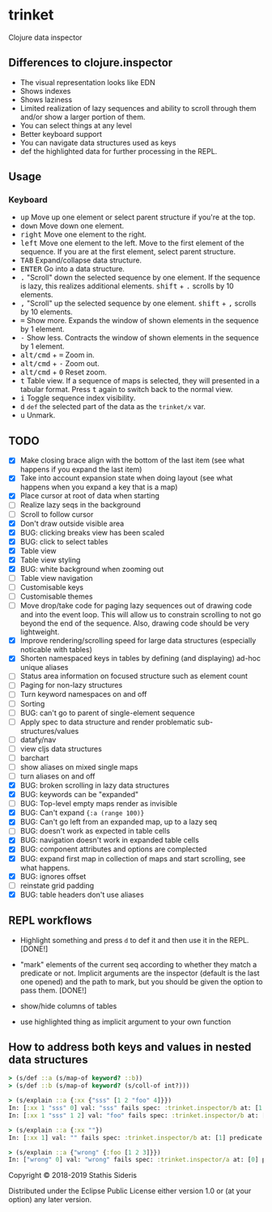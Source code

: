 # trinket

Clojure data inspector

##  Differences to clojure.inspector

- The visual representation looks like EDN
- Shows indexes
- Shows laziness
- Limited realization of lazy sequences and ability to scroll through
  them and/or show a larger portion of them.
- You can select things at any level
- Better keyboard support
- You can navigate data structures used as keys
- def the highlighted data for further processing in the REPL.

## Usage

### Keyboard

* <kbd>up</kbd> Move up one element or select parent structure if
  you're at the top.
* <kbd>down</kbd> Move down one element.
* <kbd>right</kbd> Move one element to the right.
* <kbd>left</kbd> Move one element to the left. Move to the first
  element of the sequence. If you are at the first element, select
  parent structure.
* <kbd>TAB</kbd> Expand/collapse data structure.
* <kbd>ENTER</kbd> Go into a data structure.
* <kbd>.</kbd> "Scroll" down the selected sequence by one element. If
  the sequence is lazy, this realizes additional
  elements. <kbd>shift</kbd> + <kbd>.</kbd> scrolls by 10 elements.
* <kbd>,</kbd> "Scroll" up the selected sequence by one
  element. <kbd>shift</kbd> + <kbd>,</kbd> scrolls by 10 elements.
* <kbd>=</kbd> Show more. Expands the window of shown elements in the
  sequence by 1 element.
* <kbd>-</kbd> Show less. Contracts the window of shown elements in
  the sequence by 1 element.
* <kbd>alt/cmd</kbd> + <kbd>=</kbd> Zoom in.
* <kbd>alt/cmd</kbd> + <kbd>-</kbd> Zoom out.
* <kbd>alt/cmd</kbd> + <kbd>0</kbd> Reset zoom.
* <kbd>t</kbd> Table view. If a sequence of maps is selected, they
  will presented in a tabular format. Press <kbd>t</kbd> again to
  switch back to the normal view.
* <kbd>i</kbd> Toggle sequence index visibility.
* <kbd>d</kbd> `def` the selected part of the data as the `trinket/x`
  var.
* <kbd>u</kbd> Unmark.

## TODO

- [x] Make closing brace align with the bottom of the last item (see
      what happens if you expand the last item)
- [x] Take into account expansion state when doing layout (see what
      happens when you expand a key that is a map)
- [x] Place cursor at root of data when starting
- [ ] Realize lazy seqs in the background
- [ ] Scroll to follow cursor
- [x] Don't draw outside visible area
- [x] BUG: clicking breaks view has been scaled
- [x] BUG: click to select tables
- [x] Table view
- [x] Table view styling
- [x] BUG: white background when zooming out
- [ ] Table view navigation
- [ ] Customisable keys
- [ ] Customisable themes
- [ ] Move drop/take code for paging lazy sequences out of drawing
      code and into the event loop. This will allow us to constrain
      scrolling to not go beyond the end of the sequence. Also,
      drawing code should be very lightweight.
- [x] Improve rendering/scrolling speed for large data structures
      (especially noticable with tables)
- [x] Shorten namespaced keys in tables by defining (and displaying)
      ad-hoc unique aliases
- [ ] Status area information on focused structure such as element
      count
- [ ] Paging for non-lazy structures
- [ ] Turn keyword namespaces on and off
- [ ] Sorting
- [ ] BUG: can't go to parent of single-element sequence
- [ ] Apply spec to data structure and render problematic
      sub-structures/values
- [ ] datafy/nav
- [ ] view cljs data structures
- [ ] barchart
- [ ] show aliases on mixed single maps
- [ ] turn aliases on and off
- [x] BUG: broken scrolling in lazy data structures
- [x] BUG: keywords can be "expanded"
- [ ] BUG: Top-level empty maps render as invisible
- [x] BUG: Can't expand `{:a (range 100)}`
- [x] BUG: Can't go left from an expanded map, up to a lazy seq
- [ ] BUG: <d> doesn't work as expected in table cells
- [x] BUG: navigation doesn't work in expanded table cells
- [x] BUG: component attributes and options are complected
- [x] BUG: expand first map in collection of maps and start scrolling,
      see what happens.
- [x] BUG: <d> ignores offset
- [ ] reinstate grid padding
- [x] BUG: table headers don't use aliases

## REPL workflows

- Highlight something and press `d` to def it and then use it in the
  REPL. [DONE!]

- "mark" elements of the current seq according to whether they match a
  predicate or not. Implicit arguments are the inspector (default is
  the last one opened) and the path to mark, but you should be given
  the option to pass them. [DONE!]

- show/hide columns of tables

- use highlighted thing as implicit argument to your own function

## How to address both keys and values in nested data structures

``` clojure
> (s/def ::a (s/map-of keyword? ::b))
> (s/def ::b (s/map-of keyword? (s/coll-of int?)))

> (s/explain ::a {:xx {"sss" [1 2 "foo" 4]}})
In: [:xx 1 "sss" 0] val: "sss" fails spec: :trinket.inspector/b at: [1 0] predicate: keyword?
In: [:xx 1 "sss" 1 2] val: "foo" fails spec: :trinket.inspector/b at: [1 1] predicate: int?

> (s/explain ::a {:xx ""})
In: [:xx 1] val: "" fails spec: :trinket.inspector/b at: [1] predicate: map?

> (s/explain ::a {"wrong" {:foo [1 2 3]}})
In: ["wrong" 0] val: "wrong" fails spec: :trinket.inspector/a at: [0] predicate: keyword?
```

Copyright © 2018-2019 Stathis Sideris

Distributed under the Eclipse Public License either version 1.0 or (at
your option) any later version.

